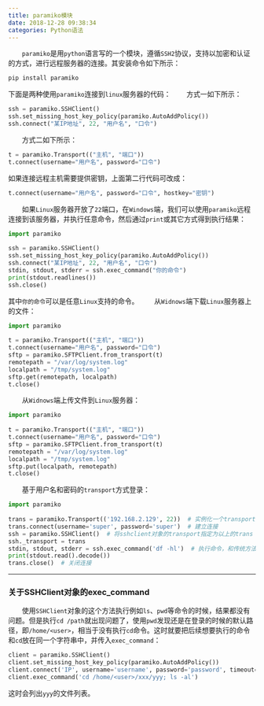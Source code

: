 ```yaml
---
title: paramiko模块
date: 2018-12-28 09:38:34
categories: Python语法
---
```

&emsp;&emsp;`paramiko`是用`python`语言写的一个模块，遵循`SSH2`协议，支持以加密和认证的方式，进行远程服务器的连接。其安装命令如下所示：

``` bash
pip install paramiko
```

下面是两种使用`paramiko`连接到`linux`服务器的代码：
&emsp;&emsp;方式一如下所示：

``` python
ssh = paramiko.SSHClient()
ssh.set_missing_host_key_policy(paramiko.AutoAddPolicy())
ssh.connect("某IP地址", 22, "用户名", "口令")
```

&emsp;&emsp;方式二如下所示：

``` python
t = paramiko.Transport(("主机", "端口"))
t.connect(username="用户名", password="口令")
```

如果连接远程主机需要提供密钥，上面第二行代码可改成：

``` python
t.connect(username="用户名", password="口令", hostkey="密钥")
```

&emsp;&emsp;如果`Linux`服务器开放了`22`端口，在`Windows`端，我们可以使用`paramiko`远程连接到该服务器，并执行任意命令，然后通过`print`或其它方式得到执行结果：

``` python
import paramiko
​
ssh = paramiko.SSHClient()
ssh.set_missing_host_key_policy(paramiko.AutoAddPolicy())
ssh.connect("某IP地址", 22, "用户名", "口令")
stdin, stdout, stderr = ssh.exec_command("你的命令")
print(stdout.readlines())
ssh.close()
```

其中`你的命令`可以是任意`Linux`支持的命令。
&emsp;&emsp;从`Widnows`端下载`Linux`服务器上的文件：

``` python
import paramiko
​
t = paramiko.Transport(("主机", "端口"))
t.connect(username="用户名", password="口令")
sftp = paramiko.SFTPClient.from_transport(t)
remotepath = "/var/log/system.log"
localpath = "/tmp/system.log"
sftp.get(remotepath, localpath)
t.close()
```

&emsp;&emsp;从`Widnows`端上传文件到`Linux`服务器：

``` python
import paramiko
​
t = paramiko.Transport(("主机", "端口"))
t.connect(username="用户名", password="口令")
sftp = paramiko.SFTPClient.from_transport(t)
remotepath = "/var/log/system.log"
localpath = "/tmp/system.log"
sftp.put(localpath, remotepath)
t.close()
```

&emsp;&emsp;基于用户名和密码的`transport`方式登录：

``` python
import paramiko
​
trans = paramiko.Transport(('192.168.2.129', 22))  # 实例化一个transport对象
trans.connect(username='super', password='super')  # 建立连接
ssh = paramiko.SSHClient()  # 将sshclient对象的transport指定为以上的trans
ssh._transport = trans
stdin, stdout, stderr = ssh.exec_command('df -hl')  # 执行命令，和传统方法一样
print(stdout.read().decode())
trans.close()  # 关闭连接
```

---

### 关于SSHClient对象的exec_command

&emsp;&emsp;使用`SSHClient`对象的这个方法执行例如`ls`、`pwd`等命令的时候，结果都没有问题。但是执行`cd /path`就出现问题了，使用`pwd`发现还是在登录的时候的默认路径，即`/home/<user>`，相当于没有执行`cd`命令。这时就要把后续想要执行的命令和`cd`放在同一个字符串中，并传入`exec_command`：

``` python
client = paramiko.SSHClient()
client.set_missing_host_key_policy(paramiko.AutoAddPolicy())
client.connect('IP', username='username', password='password', timeout=5)
client.exec_command('cd /home/<user>/xxx/yyy; ls -al')
```

这时会列出`yyy`的文件列表。